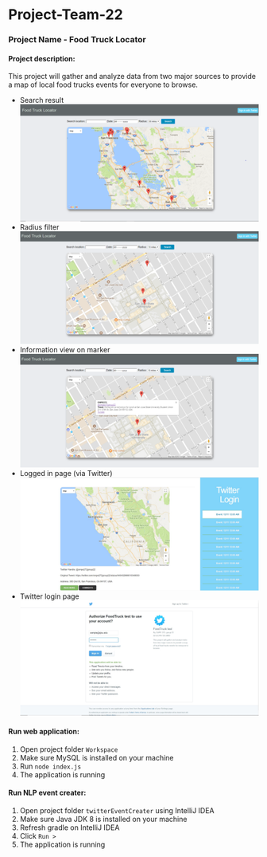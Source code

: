 # Project-Team-22

### Project Name - Food Truck Locator

#### Project description:

This project will gather and analyze data from two major sources to provide a map of local food
trucks events for everyone to browse.

- Search result
![image1](images/1.png)
- Radius filter
![image2](images/2.png)
- Information view on marker
![image3](images/3.png)
- Logged in page (via Twitter)
![image4](images/4.jpg)
- Twitter login page
![image5](images/5.jpg)

#### Run web application:

1. Open project folder `Workspace`
2. Make sure MySQL is installed on your machine
3. Run `node index.js`
4. The application is running 

#### Run NLP event creater:

1. Open project folder `twitterEventCreater` using IntelliJ IDEA
2. Make sure Java JDK 8 is installed on your machine
3. Refresh gradle on IntelliJ IDEA
4. Click `Run >`
5. The application is running
